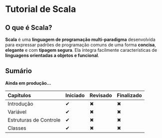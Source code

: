 # Tutorial de Scala

## O que é Scala?

**Scala** é uma **linguagem de programação multi-paradigma** desenvolvida para expressar padrões de programação comuns de uma forma **concisa**, **elegante** e com **tipagem segura**. Ela íntegra facilmente características de **linguagens orientadas a objetos e funcional**.

## Sumário

**Ainda em produção...**

 Capítulos | Iniciado | Revisado | Finalizado |
:----------|:---------|:---------|:-----------|
| Introdução | ✔ | ✖ |  ✖ |
| Variável | ✔ | ✖ |  ✖ |
| Estruturas de Controle | ✔ | ✖ |  ✖ |
| Classes | ✔ | ✖ |  ✖ |

